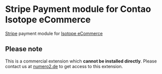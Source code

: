 # Stripe Payment module for Contao Isotope eCommerce
[Stripe](https://stripe.com/de) payment module for [Isotope eCommerce](https://github.com/isotope/core)

## Please note
This is a commercial extension which **cannot be installed directly**.
Please contact us at [numero2.de](https://www.numero2.de) to get access to this extension.